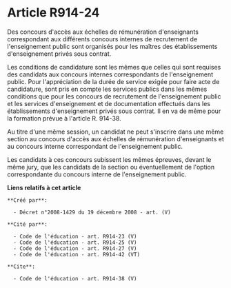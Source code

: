 # Article R914-24

Des concours d'accès aux échelles de rémunération d'enseignants correspondant aux différents concours internes de recrutement
de l'enseignement public sont organisés pour les maîtres des établissements d'enseignement privés sous contrat. 

Les conditions de candidature sont les mêmes que celles qui sont requises des candidats aux concours internes correspondants
de l'enseignement public. Pour l'appréciation de la durée de service exigée pour faire acte de candidature, sont pris en
compte les services publics dans les mêmes conditions que pour les concours de recrutement de l'enseignement public et les
services d'enseignement et de documentation effectués dans les établissements d'enseignement privés sous contrat. Il en va de
même pour la formation prévue à l'article R. 914-38. 

Au titre d'une même session, un candidat ne peut s'inscrire dans une même section au concours d'accès aux échelles de
rémunération d'enseignants et au concours interne correspondant de l'enseignement public. 

Les candidats à ces concours subissent les mêmes épreuves, devant le même jury, que les candidats de la section ou
éventuellement de l'option correspondante du concours interne de l'enseignement public.

**Liens relatifs à cet article**

	**Créé par**:

	  - Décret n°2008-1429 du 19 décembre 2008 - art. (V)

	**Cité par**:

	  - Code de l'éducation - art. R914-23 (V)
	  - Code de l'éducation - art. R914-25 (V)
	  - Code de l'éducation - art. R914-27 (V)
	  - Code de l'éducation - art. R914-42 (VT)

	**Cite**:

	  - Code de l'éducation - art. R914-38 (V)
